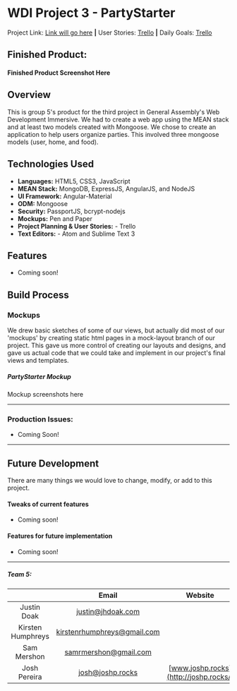 # WDI Project 3 - PartyStarter

Project Link: [Link will go here]() **|**
User Stories: [Trello](https://trello.com/b/nwLwFUKM/wdi-project-3) **|**
Daily Goals: [Trello](https://trello.com/b/xONSzT9y/week-goals)

## Finished Product:

#### Finished Product Screenshot Here

## Overview

This is group 5's product for the third project in General Assembly's Web Development Immersive.  We had to create a web app using the MEAN stack and at least two models created with Mongoose.  We chose to create an application to help users organize parties. This involved three mongoose models (user, home, and food).

## Technologies Used

* **Languages:** HTML5, CSS3, JavaScript
* **MEAN Stack:** MongoDB, ExpressJS, AngularJS, and NodeJS
* **UI Framework:** Angular-Material
* **ODM:** Mongoose
* **Security:** PassportJS, bcrypt-nodejs
* **Mockups:** Pen and Paper
* **Project Planning & User Stories:** - Trello
* **Text Editors:** - Atom and Sublime Text 3

## Features

* Coming soon!

## Build Process

### Mockups

We drew basic sketches of some of our views, but actually did most of our 'mockups' by creating static html pages in a mock-layout branch of our project. This gave us more control of creating our layouts and designs, and gave us actual code that we could take and implement in our project's final views and templates.


##### PartyStarter Mockup
Mockup screenshots here

---

### Production Issues:
* Coming Soon!

---

## Future Development

There are many things we would love to change, modify, or add to this project.

#### Tweaks of current features
* Coming soon!

#### Features for future implementation
* Coming soon!


---

##### Team 5:
|                   |                               Email                              |                 Website                |                          GitHub                         |
|:-----------------:|:----------------------------------------------------------------:|:--------------------------------------:|:-------------------------------------------------------:|
|    Justin Doak    | [justin@jhdoak.com](mailto:justin@jhdoak.com)                    |                                        | [jhdoak](https://github.com/jhdoak)                     |
| Kirsten Humphreys | [kirstenrhumphreys@gmail.com](mailto:kirstenrhumphreys@gmail.com)|                                        | [kirstenhumphreys](https://github.com/kirstenhumphreys) |
|    Sam Mershon    | [samrmershon@gmail.com](mailto:samrmershon@gmail.com)            |                                        | [sammershon](https://github.com/sammershon)             |
|    Josh Pereira   | [josh@joshp.rocks](mailto:josh@joshp.rocks)                      | [www.joshp.rocks](http://joshp.rocks/) | [joshpereira](https://github.com/joshpereira)           |
